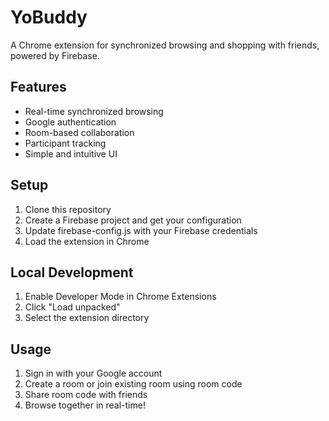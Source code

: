 # YoBuddy

A Chrome extension for synchronized browsing and shopping with friends, powered by Firebase.

## Features
- Real-time synchronized browsing
- Google authentication
- Room-based collaboration
- Participant tracking
- Simple and intuitive UI

## Setup
1. Clone this repository
2. Create a Firebase project and get your configuration
3. Update firebase-config.js with your Firebase credentials
4. Load the extension in Chrome

## Local Development
1. Enable Developer Mode in Chrome Extensions
2. Click "Load unpacked"
3. Select the extension directory

## Usage
1. Sign in with your Google account
2. Create a room or join existing room using room code
3. Share room code with friends
4. Browse together in real-time!